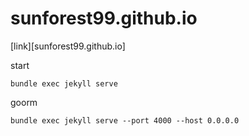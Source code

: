 # sunforest99.github.io

[link][sunforest99.github.io]

start
```
bundle exec jekyll serve
```

goorm 
```
bundle exec jekyll serve --port 4000 --host 0.0.0.0
```